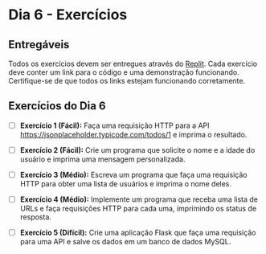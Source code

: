 # Dia 6 - Exercícios

## Entregáveis

Todos os exercícios devem ser entregues através do [Replit](https://replit.com/). Cada exercício deve conter um link para o código e uma demonstração funcionando. Certifique-se de que todos os links estejam funcionando corretamente.

## Exercícios do Dia 6

- [ ] **Exercício 1 (Fácil):** Faça uma requisição HTTP para a API https://jsonplaceholder.typicode.com/todos/1 e imprima o resultado.
- [ ] **Exercício 2 (Fácil):** Crie um programa que solicite o nome e a idade do usuário e imprima uma mensagem personalizada.
- [ ] **Exercício 3 (Médio):** Escreva um programa que faça uma requisição HTTP para obter uma lista de usuários e imprima o nome deles.
- [ ] **Exercício 4 (Médio):** Implemente um programa que receba uma lista de URLs e faça requisições HTTP para cada uma, imprimindo os status de resposta.
- [ ] **Exercício 5 (Difícil):** Crie uma aplicação Flask que faça uma requisição para uma API e salve os dados em um banco de dados MySQL.

